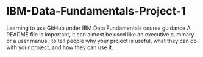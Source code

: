 # IBM-Data-Fundamentals-Project-1
Learning to use GitHub under IBM Data Fundamentals course guidance
A README file is important, it can almost be used like an executive summary or a user manual, to tell people why your project is useful, what they can do with your project, and how they can use it. 
